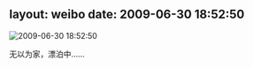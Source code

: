layout: weibo
date: 2009-06-30 18:52:50
---
<meta name="referrer" content="no-referrer" />

<img src="/images/favicon.ico" style="float: left;"/>2009-06-30 18:52:50

无以为家，漂泊中……


